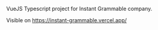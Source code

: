 VueJS Typescript project for Instant Grammable company.

Visible on https://instant-grammable.vercel.app/